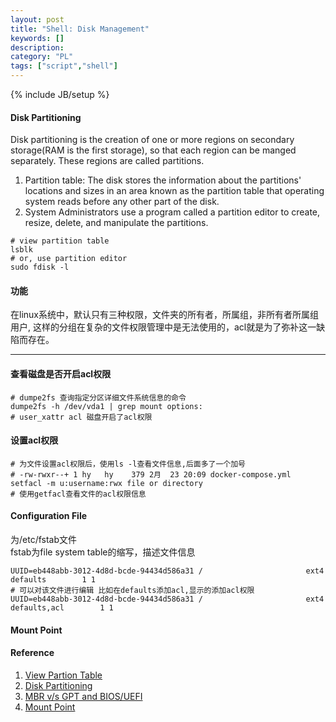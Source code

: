 ```yaml
---
layout: post
title: "Shell: Disk Management"
keywords: []
description: 
category: "PL"
tags: ["script","shell"]
---
```

{% include JB/setup %}


#### Disk Partitioning
Disk partitioning is the creation of one or more regions on secondary storage(RAM is the first
storage), so that each region can be manged separately. These regions are called partitions.
1. Partition table: The disk stores the information about the partitions' locations and sizes in an
   area known as the partition table that operating system reads before any other part of the disk.
2. System Administrators use a program called a partition editor to create, resize, delete, and
   manipulate the partitions.

```shell
# view partition table
lsblk
# or, use partition editor
sudo fdisk -l
```



#### 功能
在linux系统中，默认只有三种权限，文件夹的所有者，所属组，非所有者所属组用户,
这样的分组在复杂的文件权限管理中是无法使用的，acl就是为了弥补这一缺陷而存在。
<hr />


#### 查看磁盘是否开启acl权限
```shell
# dumpe2fs 查询指定分区详细文件系统信息的命令
dumpe2fs -h /dev/vda1 | grep mount options:
# user_xattr acl 磁盘开启了acl权限
```

#### 设置acl权限
```shell
# 为文件设置acl权限后，使用ls -l查看文件信息,后面多了一个加号
# -rw-rwxr--+ 1 hy   hy    379 2月  23 20:09 docker-compose.yml
setfacl -m u:username:rwx file or directory
# 使用getfacl查看文件的acl权限信息
```

#### Configuration File 
为/etc/fstab文件<br />
fstab为file system table的缩写，描述文件信息
```shell
UUID=eb448abb-3012-4d8d-bcde-94434d586a31 /                       ext4    defaults        1 1
# 可以对该文件进行编辑 比如在defaults添加acl,显示的添加acl权限
UUID=eb448abb-3012-4d8d-bcde-94434d586a31 /                       ext4    defaults,acl        1 1
```

#### Mount Point




#### Reference
1. [View Partion Table](https://vitux.com/4-ways-to-view-the-partition-table-in-linux/)
2. [Disk
   Partitioning](https://en.wikipedia.org/wiki/Disk_partitioning#:~:text=Disk%20partitioning%20or%20disk%20slicing,any%20file%20system%20is%20created.)
3. [MBR v/s GPT and
   BIOS/UEFI](https://wiki.manjaro.org/index.php?title=Some_basics_of_MBR_v%2Fs_GPT_and_BIOS_v%2Fs_UEFI)
4. [Mount Point](http://www.linfo.org/mount_point.html#:~:text=A%20mount%20point%20is%20a,files%20on%20a%20computer%20system.)
